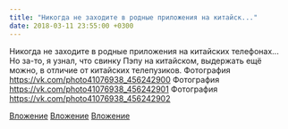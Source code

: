 ```yaml
---
title: "Никогда не заходите в родные приложения на китайск..."
date: 2018-03-11 23:55:00 +0300
---
```


Никогда не заходите в родные приложения на китайских телефонах... Но за-то, я узнал, что свинку Пэпу на китайском, выдержать ещё можно, в отличие от китайских телепузиков.
Фотография
https://vk.com/photo41076938_456242900
Фотография
https://vk.com/photo41076938_456242901
Фотография
https://vk.com/photo41076938_456242902

[Вложение](https://vk.com/photo41076938_456242900)
[Вложение](https://vk.com/photo41076938_456242901)
[Вложение](https://vk.com/photo41076938_456242902)
